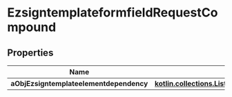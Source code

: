 
# EzsigntemplateformfieldRequestCompound

## Properties
| Name | Type | Description | Notes |
| ------------ | ------------- | ------------- | ------------- |
| **aObjEzsigntemplateelementdependency** | [**kotlin.collections.List&lt;EzsigntemplateelementdependencyRequestCompound&gt;**](EzsigntemplateelementdependencyRequest.md) |  |  [optional] |



